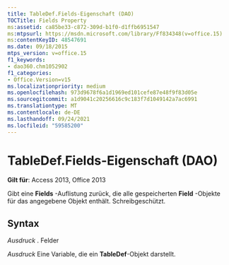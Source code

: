 ```yaml
---
title: TableDef.Fields-Eigenschaft (DAO)
TOCTitle: Fields Property
ms:assetid: ca85be33-c872-309d-b1f0-d1ffb6951547
ms:mtpsurl: https://msdn.microsoft.com/library/Ff834348(v=office.15)
ms:contentKeyID: 48547691
ms.date: 09/18/2015
mtps_version: v=office.15
f1_keywords:
- dao360.chm1052902
f1_categories:
- Office.Version=v15
ms.localizationpriority: medium
ms.openlocfilehash: 973d9678f6a1d1969ed101cefe87e48f9f83d05e
ms.sourcegitcommit: a1d9041c20256616c9c183f7d1049142a7ac6991
ms.translationtype: MT
ms.contentlocale: de-DE
ms.lasthandoff: 09/24/2021
ms.locfileid: "59585200"
---
```

# <a name="tabledeffields-property-dao"></a>TableDef.Fields-Eigenschaft (DAO)


**Gilt für**: Access 2013, Office 2013

Gibt eine **Fields** -Auflistung zurück, die alle gespeicherten **Field** -Objekte für das angegebene Objekt enthält. Schreibgeschützt.

## <a name="syntax"></a>Syntax

*Ausdruck* . Felder

*Ausdruck* Eine Variable, die ein **TableDef**-Objekt darstellt.


